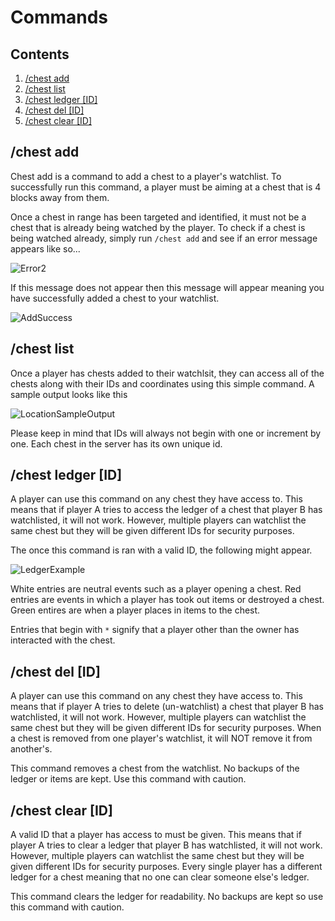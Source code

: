 # Commands

## Contents
1) [/chest add](#chest-add)
2) [/chest list](#chest-list)
3) [/chest ledger [ID]](#chest-ledger-id)
4) [/chest del [ID]](#chest-del-id)
5) [/chest clear [ID]](#chest-clear-id)

## /chest add
Chest add is a command to add a chest to a player's watchlist. 
To successfully run this command, a player must be aiming at a chest that is 4 blocks away from them.

Once a chest in range has been targeted and identified, it must not be a chest that is already being watched by the player.
To check if a chest is being watched already, simply run `/chest add` and see if an error message appears like so...

![Error2](https://i.imgur.com/KE1UGcx.png)

If this message does not appear then this message will appear meaning you have successfully added a chest to your watchlist.

![AddSuccess](https://i.imgur.com/zdoMoAJ.png)

## /chest list
Once a player has chests added to their watchlsit, they can access all of the chests along with their IDs and coordinates using this simple command.
A sample output looks like this

![LocationSampleOutput](https://i.imgur.com/LyLKl8f.png)

Please keep in mind that IDs will always not begin with one or increment by one.
Each chest in the server has its own unique id.

## /chest ledger [ID]
A player can use this command on any chest they have access to.
This means that if player A tries to access the ledger of a chest that player B has watchlisted, it will not work.
However, multiple players can watchlist the same chest but they will be given different IDs for security purposes.

The once this command is ran with a valid ID, the following might appear.

![LedgerExample](https://i.imgur.com/okky5ob.png)

White entries are neutral events such as a player opening a chest.
Red entries are events in which a player has took out items or destroyed a chest.
Green entires are when a player places in items to the chest.

Entries that begin with `*` signify that a player other than the owner has interacted with the chest.

## /chest del [ID]
A player can use this command on any chest they have access to.
This means that if player A tries to delete (un-watchlist) a chest that player B has watchlisted, it will not work.
However, multiple players can watchlist the same chest but they will be given different IDs for security purposes.
When a chest is removed from one player's watchlist, it will NOT remove it from another's.

This command removes a chest from the watchlist. 
No backups of the ledger or items are kept.
Use this command with caution.

## /chest clear [ID]
A valid ID that a player has access to must be given.
This means that if player A tries to clear a ledger that player B has watchlisted, it will not work.
However, multiple players can watchlist the same chest but they will be given different IDs for security purposes.
Every single player has a different ledger for a chest meaning that no one can clear someone else's ledger.

This command clears the ledger for readability. No backups are kept so use this command with caution.
